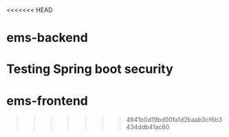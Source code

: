 <<<<<<< HEAD
# ems-backend
Testing Spring boot security
=======
# ems-frontend
>>>>>>> 4941b0d19bd00fa1d2baab3cf6b3434ddb41ac60
